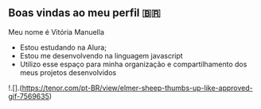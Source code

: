 ## Boas vindas ao meu perfil 🇧🇷

Meu nome é Vitória Manuella

- Estou estudando na Alura; 
- Estou me desenvolvendo na linguagem javascript 
- Utilizo esse espaço para minha organização e compartilhamento dos meus projetos desenvolvidos 


!.[].(https://tenor.com/pt-BR/view/elmer-sheep-thumbs-up-like-approved-gif-7569635)


